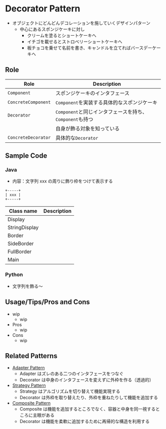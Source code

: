 # Decorator Pattern

- オブジェクトにどんどんデコレーションを施していくデザインパターン
  - 中心にあるスポンジケーキに対し
    - クリームを塗るとショートケーキへ
    - イチゴを載せるとストロベリーショートケーキへ
    - 板チョコを乗せて名前を書き、キャンドルを立てればバースデーケーキへ

## Role

| Role                | Description                                              |
| ------------------- | -------------------------------------------------------- |
| `Component`         | スポンジケーキのインタフェース                           |
| `ConcreteComponent` | `Component`を実装する具体的なスポンジケーキ              |
| `Decorator`         | `Component`と同じインタフェースを持ち、`Component`も持つ |
|                     | 自身が飾る対象を知っている                               |
| `ConcreteDecorator` | 具体的な`Decorator`                                      |

## Sample Code

### Java

- 内容：文字列 xxx の周りに飾り枠をつけて表示する

```
+-----+
| xxx |
+-----+
```

| Class name    | Description |
| ------------- | ----------- |
| Display       |             |
| StringDisplay |             |
| Border        |             |
| SideBorder    |             |
| FullBorder    |             |
| Main          |             |

### Python

- 文字列を飾る〜

## Usage/Tips/Pros and Cons

- wip
  - wip
- Pros
  - wip
- Cons
  - wip

## Related Patterns

- [Adapter Pattern](../02-adapter-pattern/)
  - Adapter はズレのある二つのインタフェースをつなぐ
  - Decorator は中身のインタフェースを変えずに外枠を作る（透過的）
- [Strategy Pattern](../10-strategy-pattern/)
  - Strategy はアルゴリズムを切り替えて機能実現する
  - Decorator は外枠を取り替えたり、外枠を重ねたりして機能を追加する
- [Composite Pattern](../11-composite-pattern/)
  - Composite は機能を追加するところでなく、容器と中身を同一視するところに主眼がある
  - Decorator は機能を柔軟に追加するために再帰的な構造を利用する
